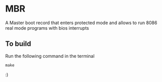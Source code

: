 MBR
===

A Master boot record that enters protected mode and allows to run 8086 real mode programs with bios interrupts

To build
--------
Run the following command in the terminal

    make

:)

